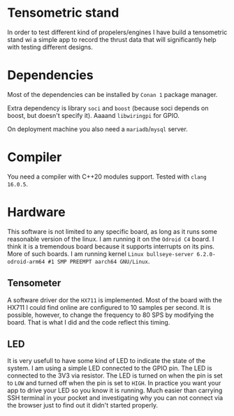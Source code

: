 Tensometric stand
=================
In order to test different kind of propelers/engines I have build a tensometric stand wi a simple app to record the thrust data that will significantly help with testing different designs.


Dependencies
============
Most of the dependencies can be installed by `Conan 1` package manager.

Extra dependency is library `soci` and `boost` (because soci depends on boost, but doesn't specify it). Aaaand `libwiringpi` for GPIO.

On deployment machine you also need a `mariadb`/`mysql` server.


Compiler
========
You need a compiler with C++20 modules support. Tested with `clang 16.0.5`.

Hardware
========

This software is not limited to any specific board, as long as it runs some reasonable version of the linux. I am running it on the `Odroid C4` board. I think it is a tremendous board because it supports interrupts on its pins. More of such boards. I am running kernel `Linux bullseye-server 6.2.0-odroid-arm64 #1 SMP PREEMPT aarch64 GNU/Linux`.

## Tensometer
A software driver dor the `HX711` is implemented. Most of the board with the HX711 I could find online are configured to 10 samples per second. It is possible, however, to change the frequency to 80 SPS by modifying the board. That is what I did and the code reflect this timing.

## LED
It is very usefull to have some kind of LED to indicate the state of the system. I am using a simple LED connected to the GPIO pin. The LED is connected to the 3V3 via resistor. The LED is turned on when the pin is set to `LOW` and turned off when the pin is set to `HIGH`. In practice you want your app to drive your LED so you know it is running. Much easier than carrying SSH terminal in your pocket and investigating why you can not connect via the browser just to find out it didn't started properly.
